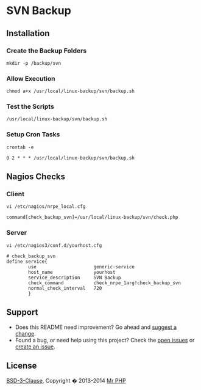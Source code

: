 # SVN Backup


## Installation


### Create the Backup Folders

```
mkdir -p /backup/svn
```


### Allow Execution

```
chmod a+x /usr/local/linux-backup/svn/backup.sh
```


### Test the Scripts

```
/usr/local/linux-backup/svn/backup.sh
```


### Setup Cron Tasks

`crontab -e`

```
0 2 * * * /usr/local/linux-backup/svn/backup.sh
```


## Nagios Checks


### Client

`vi /etc/nagios/nrpe_local.cfg`

```
command[check_backup_svn]=/usr/local/linux-backup/svn/check.php
```


### Server

`vi /etc/nagios3/conf.d/yourhost.cfg`

```
# check_backup_svn
define service{
        use                     generic-service
        host_name               yourhost
        service_description     SVN Backup
        check_command           check_nrpe_1arg!check_backup_svn
        normal_check_interval   720
        }
```


## Support

- Does this README need improvement?  Go ahead and [suggest a change](https://github.com/cornernote/linux-backup/edit/master/svn/README.md).
- Found a bug, or need help using this project?  Check the [open issues](https://github.com/cornernote/linux-backup/issues) or [create an issue](https://github.com/cornernote/linux-backup/issues/new).


## License

[BSD-3-Clause](https://raw.github.com/cornernote/linux-backup/master/LICENSE), Copyright � 2013-2014 [Mr PHP](mailto:info@mrphp.com.au)
